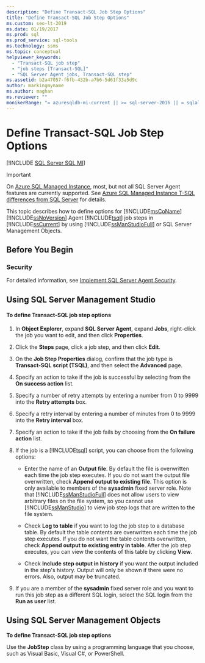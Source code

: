 ```yaml
---
description: "Define Transact-SQL Job Step Options"
title: "Define Transact-SQL Job Step Options"
ms.custom: seo-lt-2019
ms.date: 01/19/2017
ms.prod: sql
ms.prod_service: sql-tools
ms.technology: ssms
ms.topic: conceptual
helpviewer_keywords: 
  - "Transact-SQL job step"
  - "job steps [Transact-SQL]"
  - "SQL Server Agent jobs, Transact-SQL step"
ms.assetid: b2a47057-f6fb-432b-a7b6-5d61f33a5d9c
author: markingmyname
ms.author: maghan
ms.reviewer: ""
monikerRange: "= azuresqldb-mi-current || >= sql-server-2016 || = sqlallproducts-allversions"
---
```

# Define Transact-SQL Job Step Options
[!INCLUDE [SQL Server SQL MI](../../includes/applies-to-version/sql-asdbmi.md)]

> [!IMPORTANT]  
> On [Azure SQL Managed Instance](/azure/sql-database/sql-database-managed-instance), most, but not all SQL Server Agent features are currently supported. See [Azure SQL Managed Instance T-SQL differences from SQL Server](/azure/sql-database/sql-database-managed-instance-transact-sql-information#sql-server-agent) for details.

This topic describes how to define options for [!INCLUDE[msCoName](../../includes/msconame_md.md)] [!INCLUDE[ssNoVersion](../../includes/ssnoversion-md.md)] Agent [!INCLUDE[tsql](../../includes/tsql-md.md)] job steps in [!INCLUDE[ssCurrent](../../includes/sscurrent-md.md)] by using [!INCLUDE[ssManStudioFull](../../includes/ssmanstudiofull-md.md)] or SQL Server Management Objects.  
  
## <a name="BeforeYouBegin"></a>Before You Begin  
  
### <a name="Security"></a>Security  
For detailed information, see [Implement SQL Server Agent Security](../../ssms/agent/implement-sql-server-agent-security.md).  
  
## <a name="SSMS"></a>Using SQL Server Management Studio  
  
#### To define Transact-SQL job step options  
  
1.  In **Object Explorer**, expand **SQL Server Agent**, expand **Jobs**, right-click the job you want to edit, and then click **Properties**.  
  
2.  Click the **Steps** page, click a job step, and then click **Edit**.  
  
3.  On the **Job Step Properties** dialog, confirm that the job type is **Transact-SQL script (TSQL)**, and then select the **Advanced** page.  
  
4.  Specify an action to take if the job is successful by selecting from the **On success action** list.  
  
5.  Specify a number of retry attempts by entering a number from 0 to 9999 into the **Retry attempts** box.  
  
6.  Specify a retry interval by entering a number of minutes from 0 to 9999 into the **Retry interval** box.  
  
7.  Specify an action to take if the job fails by choosing from the **On failure action** list.  
  
8.  If the job is a [!INCLUDE[tsql](../../includes/tsql-md.md)] script, you can choose from the following options:  
  
    -   Enter the name of an **Output file**. By default the file is overwritten each time the job step executes. If you do not want the output file overwritten, check **Append output to existing file**. This option is only available to members of the **sysadmin** fixed server role. Note that [!INCLUDE[ssManStudioFull](../../includes/ssmanstudiofull-md.md)] does not allow users to view arbitrary files on the file system, so you cannot use [!INCLUDE[ssManStudio](../../includes/ssmanstudio-md.md)] to view job step logs that are written to the file system.  
  
    -   Check **Log to table** if you want to log the job step to a database table. By default the table contents are overwritten each time the job step executes. If you do not want the table contents overwritten, check **Append output to existing entry in table**. After the job step executes, you can view the contents of this table by clicking **View**.  
  
    -   Check **Include step output in history** if you want the output included in the step's history. Output will only be shown if there were no errors. Also, output may be truncated.  
  
9. If you are a member of the **sysadmin** fixed server role and you want to run this job step as a different SQL login, select the SQL login from the **Run as user** list.  
  
## <a name="SMO"></a>Using SQL Server Management Objects  
**To define Transact-SQL job step options**  
  
Use the **JobStep** class by using a programming language that you choose, such as Visual Basic, Visual C#, or PowerShell.  
